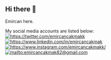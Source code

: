 <h2 align="left">Hi there 👋</h2>
<p>Emircan here.</p>
<p>My social media accounts are listed below:
<a href="https://twitter.com/emircancakmakk" target="_blank">
    <img src="https://img.shields.io/badge/%20-twitter-%231DA1F2" alt="https://twitter.com/emircancakmakk">
</a>
<a href="https://www.linkedin.com/in/emircancakmak" target="_blank">
    <img src="https://img.shields.io/badge/%20-linkedin-0072b1" alt="https://www.linkedin.com/in/emircancakmak">
</a>
<a href="https://www.instagram.com/emircancakmakk/" target="_blank">
    <img src="https://img.shields.io/badge/%20-instagram-fbad50" alt="https://www.instagram.com/emircancakmakk/">
</a>
<a href="mailto:emircancakmak82@gmail.com" target="_blank">
    <img src="https://img.shields.io/badge/%20-gmail-B23121" alt="mailto:emircancakmak82@gmail.com">
</a>
